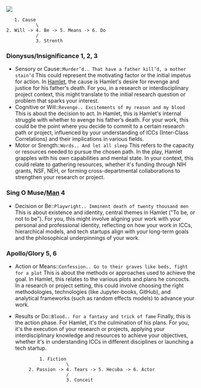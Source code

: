 ![](https://abikesa.github.io/music/frontier.png)
       
       1. Cause
               \
    2. Will -> 4. Be -> 5. Means -> 6. Do
               /
               3. Strenth


### Dionysus/Insignificance 1, 2, 3
- Sensory or Cause::`Murder’d.. That have a father kill’d, a mother stain’d` This could represent the motivating factor or the initial impetus for action. In [Hamlet](https://www.gutenberg.org/files/1524/1524-h/1524-h.htm), the cause is Hamlet's desire for revenge and justice for his father's death. For you, in a research or interdisciplinary project context, this might translate to the initial research question or problem that sparks your interest. 
- Cognitive or Will::`Revenge.. Excitements of my reason and my blood` This is about the decision to act. In Hamlet, this is Hamlet's internal struggle with whether to avenge his father’s death. For your work, this could be the point where you decide to commit to a certain research path or project, influenced by your understanding of ICCs (Inter-Class Correlations) and their implications in various fields.
- Motor or Srength::`Words.. And let all sleep` This refers to the capacity or resources needed to pursue the chosen path. In the play, Hamlet grapples with his own capabilities and mental state. In your context, this could relate to gathering resources, whether it's funding through NIH grants, NSF, NEH, or forming cross-departmental collaborations to strengthen your research or project.
   
### Sing O Muse/[Man](https://www.youtube.com/watch?v=sGX_qtZFtGc) 4
- Decision or Be::`Playwright.. Imminent death of twenty thousand men` This is about existence and identity, central themes in Hamlet ("To be, or not to be"). For you, this might involve aligning your work with your personal and professional identity, reflecting on how your work in ICCs, hierarchical models, and tech startups align with your long-term goals and the philosophical underpinnings of your work.

### Apollo/Glory 5, 6
- Action or Means::`Confession.. Go to their graves like beds, fight for a plot` This is about the methods or approaches used to achieve the goal. In Hamlet, this relates to the various plots and plans he concocts. In a research or project setting, this could involve choosing the right methodologies, technologies (like Jupyter-books, GitHub), and analytical frameworks (such as random effects models) to advance your work.
- Results or Do::`Blood.. For a fantasy and trick of fame` Finally, this is the action phase. For Hamlet, it's the culmination of his plans. For you, it's the execution of your research or projects, applying your interdisciplinary knowledge and resources to achieve your objectives, whether it's in understanding ICCs in different disciplines or launching a tech startup.

               1. Fiction
                         \
           2. Passion -> 4. Tears -> 5. Hecuba -> 6. Actor
                         /
                         3. Conceit
